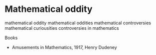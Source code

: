 # Mathematical oddity

mathematical oddity
mathematical oddities
mathematical controversies
mathematical curiousities
controversies in mathematics

Books
- Amusements in Mathematics, 1917, Henry Dudeney
